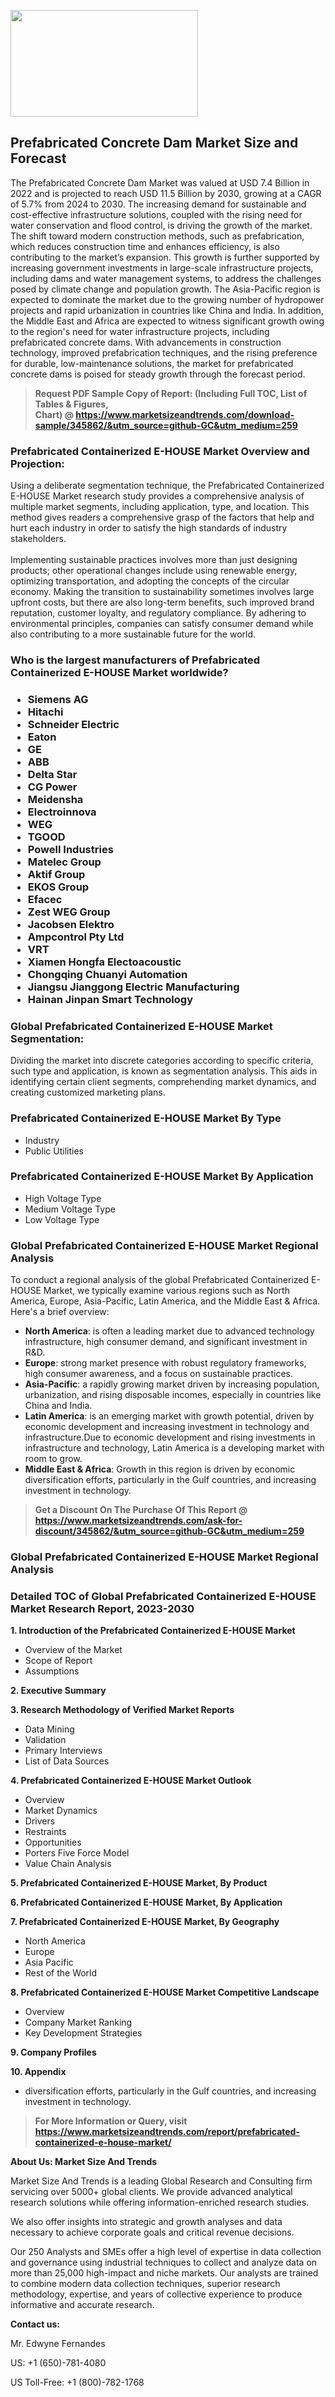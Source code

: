 <p><img class="alignnone size-medium wp-image-20088" src="https://ffe5etoiles.com/wp-content/uploads/2024/12/MST1-300x171.png" alt="" width="300" height="171" /></p><h2>Prefabricated Concrete Dam Market Size and Forecast</h2><p>The Prefabricated Concrete Dam Market was valued at USD 7.4 Billion in 2022 and is projected to reach USD 11.5 Billion by 2030, growing at a CAGR of 5.7% from 2024 to 2030. The increasing demand for sustainable and cost-effective infrastructure solutions, coupled with the rising need for water conservation and flood control, is driving the growth of the market. The shift toward modern construction methods, such as prefabrication, which reduces construction time and enhances efficiency, is also contributing to the market’s expansion. This growth is further supported by increasing government investments in large-scale infrastructure projects, including dams and water management systems, to address the challenges posed by climate change and population growth. The Asia-Pacific region is expected to dominate the market due to the growing number of hydropower projects and rapid urbanization in countries like China and India. In addition, the Middle East and Africa are expected to witness significant growth owing to the region's need for water infrastructure projects, including prefabricated concrete dams. With advancements in construction technology, improved prefabrication techniques, and the rising preference for durable, low-maintenance solutions, the market for prefabricated concrete dams is poised for steady growth through the forecast period.</p></p><blockquote id="" class=""><strong>Request PDF Sample Copy of Report: (Including Full TOC, List of Tables &amp; Figures, Chart)&nbsp;@&nbsp;<strong><a href="https://www.marketsizeandtrends.com/download-sample/345862/&utm_source=github-GC&utm_medium=259" target="_blank">https://www.marketsizeandtrends.com/download-sample/345862/&utm_source=github-GC&utm_medium=259</a></strong></strong></blockquote><h3 id="" class="">Prefabricated Containerized E-HOUSE Market&nbsp;Overview and Projection:</h3><p id="" class="">Using a deliberate segmentation technique, the Prefabricated Containerized E-HOUSE Market research study provides a comprehensive analysis of multiple market segments, including application, type, and location. This method gives readers a comprehensive grasp of the factors that help and hurt each industry in order to satisfy the high standards of industry stakeholders. <br /> <br />Implementing sustainable practices involves more than just designing products; other operational changes include using renewable energy, optimizing transportation, and adopting the concepts of the circular economy. Making the transition to sustainability sometimes involves large upfront costs, but there are also long-term benefits, such improved brand reputation, customer loyalty, and regulatory compliance. By adhering to environmental principles, companies can satisfy consumer demand while also contributing to a more sustainable future for the world.</p><h3 id="" class="">Who is the largest manufacturers of&nbsp;Prefabricated Containerized E-HOUSE Market worldwide?</h3><h3 class=""><p><ul><li>Siemens AG </li><li> Hitachi </li><li> Schneider Electric </li><li> Eaton </li><li> GE </li><li> ABB </li><li> Delta Star </li><li> CG Power </li><li> Meidensha </li><li> Electroinnova </li><li> WEG </li><li> TGOOD </li><li> Powell Industries </li><li> Matelec Group </li><li> Aktif Group </li><li> EKOS Group </li><li> Efacec </li><li> Zest WEG Group </li><li> Jacobsen Elektro </li><li> Ampcontrol Pty Ltd </li><li> VRT </li><li> Xiamen Hongfa Electoacoustic </li><li> Chongqing Chuanyi Automation </li><li> Jiangsu Jianggong Electric Manufacturing </li><li> Hainan Jinpan Smart Technology</li></ul></p></h3><h3 id="" class="">Global&nbsp;Prefabricated Containerized E-HOUSE Market Segmentation:</h3><p id="" class="">Dividing the market into discrete categories according to specific criteria, such type and application, is known as segmentation analysis. This aids in identifying certain client segments, comprehending market dynamics, and creating customized marketing plans.</p><h3 id="" class="">Prefabricated Containerized E-HOUSE Market&nbsp;By Type</h3><p><p><ul><li>Industry</li><li> Public Utilities</p></li></ul></p></p><h3 id="" class="">Prefabricated Containerized E-HOUSE Market&nbsp;By Application</h3><p class=""><p><ul><li>High Voltage Type</li><li> Medium Voltage Type</li><li> Low Voltage Type</li></ul></p></p><h3 id="" class="">Global Prefabricated Containerized E-HOUSE Market Regional Analysis</h3><p id="" class="">To conduct a regional analysis of the global Prefabricated Containerized E-HOUSE Market, we typically examine various regions such as North America, Europe, Asia-Pacific, Latin America, and the Middle East &amp; Africa. Here's a brief overview:</p><ul><li><strong>North America</strong>: is often a leading market due to advanced technology infrastructure, high consumer demand, and significant investment in R&amp;D.</li><li><strong>Europe</strong>: strong market presence with robust regulatory frameworks, high consumer awareness, and a focus on sustainable practices.</li><li><strong>Asia-Pacific</strong>: a rapidly growing market driven by increasing population, urbanization, and rising disposable incomes, especially in countries like China and India.</li><li><strong>Latin America</strong>: is an emerging market with growth potential, driven by economic development and increasing investment in technology and infrastructure.Due to economic development and rising investments in infrastructure and technology, Latin America is a developing market with room to grow.</li><li><strong>Middle East &amp; Africa</strong>: Growth in this region is driven by economic diversification efforts, particularly in the Gulf countries, and increasing investment in technology.</li></ul><blockquote id="" class=""><strong>Get a Discount On The Purchase Of This Report @ <strong><a href="https://www.marketsizeandtrends.com/ask-for-discount/345862/&utm_source=github-GC&utm_medium=259" target="_blank">https://www.marketsizeandtrends.com/ask-for-discount/345862/&utm_source=github-GC&utm_medium=259</a></strong></strong></blockquote><h3 id="" class="">Global Prefabricated Containerized E-HOUSE Market Regional Analysis</h3><h3 id="" class="">Detailed TOC of Global Prefabricated Containerized E-HOUSE Market Research Report, 2023-2030</h3><p id="" class=""><strong>1. Introduction of the Prefabricated Containerized E-HOUSE Market</strong></p><ul><li>Overview of the Market</li><li>Scope of Report</li><li>Assumptions</li></ul><p id="" class=""><strong>2. Executive Summary</strong></p><p id="" class=""><strong>3. Research Methodology of Verified Market Reports</strong></p><ul><li>Data Mining</li><li>Validation</li><li>Primary Interviews</li><li>List of Data Sources</li></ul><p id="" class=""><strong>4. Prefabricated Containerized E-HOUSE Market Outlook</strong></p><ul><li>Overview</li><li>Market Dynamics</li><li>Drivers</li><li>Restraints</li><li>Opportunities</li><li>Porters Five Force Model</li><li>Value Chain Analysis</li></ul><p id="" class=""><strong>5. Prefabricated Containerized E-HOUSE Market, By Product</strong></p><p id="" class=""><strong>6. Prefabricated Containerized E-HOUSE Market, By Application</strong></p><p id="" class=""><strong>7. Prefabricated Containerized E-HOUSE Market, By Geography</strong></p><ul><li>North America</li><li>Europe</li><li>Asia Pacific</li><li>Rest of the World</li></ul><p id="" class=""><strong>8. Prefabricated Containerized E-HOUSE Market Competitive Landscape</strong></p><ul><li>Overview</li><li>Company Market Ranking</li><li>Key Development Strategies</li></ul><p id="" class=""><strong>9. Company Profiles</strong></p><p id="" class=""><strong>10. Appendix</strong></p><ul><li>diversification efforts, particularly in the Gulf countries, and increasing investment in technology.</li></ul><blockquote id="" class=""><strong>For More Information or Query, visit <strong><strong><a href="https://www.marketsizeandtrends.com/report/prefabricated-containerized-e-house-market/" target="_blank">https://www.marketsizeandtrends.com/report/prefabricated-containerized-e-house-market/</a></strong></strong></strong></blockquote><p id="" class=""><strong>About Us: Market Size And Trends</strong></p><p id="" class="">Market Size And Trends is a leading Global Research and Consulting firm servicing over 5000+ global clients. We provide advanced analytical research solutions while offering information-enriched research studies.</p><p id="" class="">We also offer insights into strategic and growth analyses and data necessary to achieve corporate goals and critical revenue decisions.</p><p id="" class="">Our 250 Analysts and SMEs offer a high level of expertise in data collection and governance using industrial techniques to collect and analyze data on more than 25,000 high-impact and niche markets. Our analysts are trained to combine modern data collection techniques, superior research methodology, expertise, and years of collective experience to produce informative and accurate research.</p><p id="" class=""><strong>Contact us:</strong></p><p id="" class="">Mr. Edwyne Fernandes</p><p id="" class="">US: +1 (650)-781-4080</p><p id="" class="">US Toll-Free: +1 (800)-782-1768</p>

